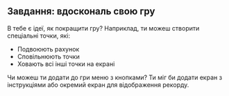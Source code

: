 ## Завдання: вдоскональ свою гру

В тебе є ідеї, як покращити гру? Наприклад, ти можеш створити спеціальні точки, які:

+ Подвоюють рахунок
+ Сповільнюють точки
+ Ховають всі інші точки на екрані

Чи можеш ти додати до гри меню з кнопками? Ти міг би додати екран з інструкціями або окремий екран для відображення рекорду.